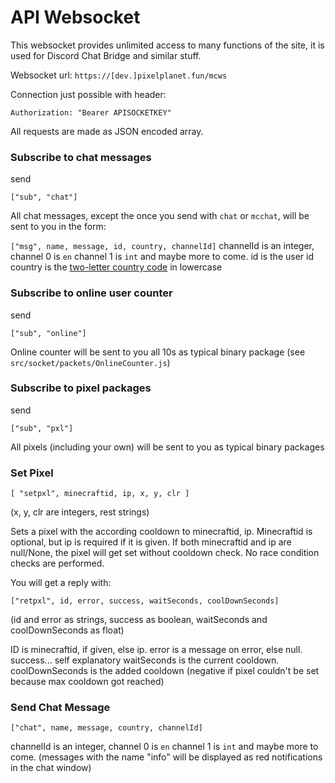 # API Websocket

This websocket provides unlimited access to many functions of the site, it is used for Discord Chat Bridge and similar stuff.

Websocket url:
`https://[dev.]pixelplanet.fun/mcws`

Connection just possible with header:

```
Authorization: "Bearer APISOCKETKEY"
```

All requests are made as JSON encoded array.

### Subscribe to chat messages

send

```["sub", "chat"]```

All chat messages, except the once you send with `chat` or `mcchat`, will be sent to you in the form:

```["msg", name, message, id, country, channelId]```
channelId is an integer, channel 0 is `en` channel 1 is `int` and maybe more to come.
id is the user id
country is the [two-letter country code](https://www.nationsonline.org/oneworld/country_code_list.htm) in lowercase

### Subscribe to online user counter

send

```["sub", "online"]```

Online counter will be sent to you all 10s as typical binary package (see `src/socket/packets/OnlineCounter.js`)

### Subscribe to pixel packages

send

```["sub", "pxl"]```

All pixels (including your own) will be sent to you as typical binary packages

### Set Pixel

```[ "setpxl", minecraftid, ip, x, y, clr ]```

(x, y, clr are integers, rest strings)

Sets a pixel with the according cooldown to minecraftid, ip. Minecraftid is optional, but ip is required if it is given. If both minecraftid and ip are null/None, the pixel will get set without cooldown check. No race condition checks are performed.

You will get a reply with:

```["retpxl", id, error, success, waitSeconds, coolDownSeconds]```

(id and error as strings, success as boolean, waitSeconds and coolDownSeconds as float)

ID is minecraftid, if given, else ip. 
error is a message on error, else null.
success... self explanatory 
waitSeconds is the current cooldown. 
coolDownSeconds is the added cooldown (negative if pixel couldn't be set because max cooldown got reached)

### Send Chat Message

```["chat", name, message, country, channelId]```

channelId is an integer, channel 0 is `en` channel 1 is `int` and maybe more to come.
(messages with the name "info" will be displayed as red notifications in the chat window)
